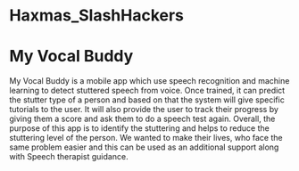 # Haxmas_SlashHackers
# My Vocal Buddy 
My Vocal Buddy is a mobile app which use speech recognition and machine learning to detect stuttered speech from voice. Once trained, it can predict the stutter type of a person and based on that the system will give specific tutorials to the user. It will also provide the user to track their progress by giving them a score and ask them to do a speech test again.
Overall, the purpose of this app is to identify the stuttering and helps to reduce the stuttering level of the person. We wanted to make their lives, who face the same problem easier and this can be used as an additional support along with Speech therapist guidance.

